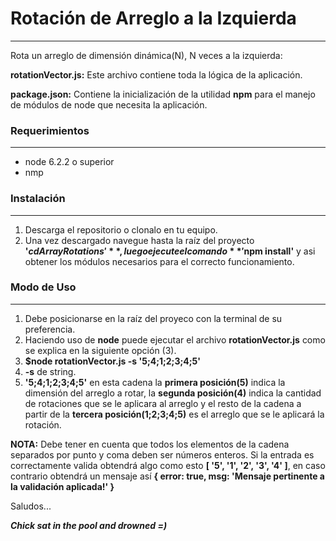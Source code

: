 # Rotación de Arreglo a la Izquierda #
___________________________________________
Rota un arreglo de dimensión dinámica(N), N veces a la izquierda:

**rotationVector.js:** Este archivo contiene toda la lógica de la aplicación.

**package.json:** Contiene la inicialización de la utilidad **npm** para el manejo de módulos de node que necesita la aplicación.

### Requerimientos ###
____________________
* node 6.2.2 o superior
* nmp
### Instalación ###
____________________
1. Descarga el repositorio o clonalo en tu equipo.
2. Una vez descargado navegue hasta la raíz del proyecto **'$cd ArrayRotations'** , luego ejecute el comando **'$npm install'** y asi obtener los módulos necesarios para el correcto funcionamiento.
### Modo de Uso ###
____________________
1. Debe posicionarse en la raíz del proyeco con la terminal de su preferencia.
2. Haciendo uso de **node** puede ejecutar el archivo **rotationVector.js** como se explica en la siguiente opción (3).
3. **$node rotationVector.js -s '5;4;1;2;3;4;5'**
4. **-s** de string.
5. **'5;4;1;2;3;4;5'**  en esta cadena la **primera posición(5)** indica la dimensión del arreglo a rotar, la **segunda posición(4)** indica 
la cantidad de rotaciones que se le aplicara al arreglo y el resto de la cadena a partir de la **tercera posición(1;2;3;4;5)** es el arreglo que se le aplicará la rotación.

**NOTA:** Debe tener en cuenta que todos los elementos de la cadena separados por punto y coma deben ser números enteros.
Si la  entrada es correctamente valida obtendrá algo como esto **[ '5', '1', '2', '3', '4' ]**, en caso contrario obtendrá un mensaje así **{ error: true, msg: 'Mensaje pertinente a la validación aplicada!' }**



Saludos...

***Chick sat in the pool and drowned =)***

